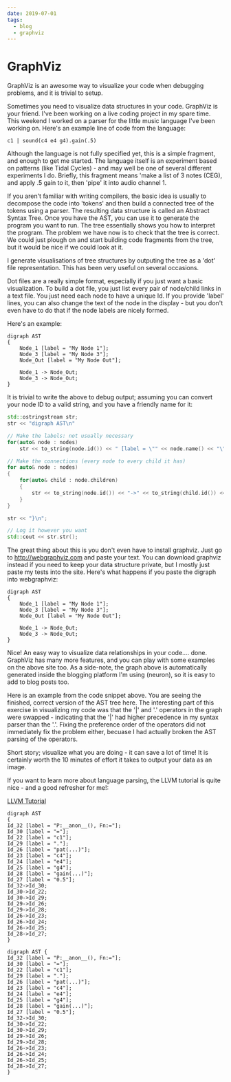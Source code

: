 ```yaml
---
date: 2019-07-01
tags:
  - blog
  - graphviz
---
```


# GraphViz

GraphViz is an awesome way to visualize your code when debugging problems, and it is trivial to setup.

Sometimes you need to visualize data structures in your code.  GraphViz is your friend.
I've been working on a live coding project in my spare time.  This weekend I worked on a parser for the little music language I've been working on.  Here's an example line of code from the language:

`c1 | sound(c4 e4 g4).gain(.5)`

Although the language is not fully specified yet, this is a simple fragment, and enough to get me started.  The language itself is an experiment based on patterns (like Tidal Cycles) - and may well be one of several different experiments I do.  Briefly, this fragment means 'make a list of 3 notes (CEG), and apply .5 gain to it, then 'pipe' it into audio channel 1.

If you aren't familiar with writing compilers, the basic idea is usually to decompose the code into 'tokens' and then build a connected tree of the tokens using a parser.  The resulting data structure is called an Abstract Syntax Tree.  Once you have the AST, you can use it to generate the program you want to run.  The tree essentially shows you how to interpret the program.  The problem we have now is to check that the tree is correct.  We could just plough on and start building code fragments from the tree, but it would be nice if we could look at it.

I generate visualisations of tree structures by outputing the tree as a 'dot' file representation.  This has been very useful on several occasions.

Dot files are a really simple format, especially if you just want a basic visualization.  To build a dot file, you just list every pair of node/child links in a text file.  You just need each node to have a unique Id.  If you provide 'label' lines, you can also change the text of the node in the display - but you don't even have to do that if the node labels are nicely formed.

Here's an example:

```
digraph AST 
{
    Node_1 [label = "My Node 1"];
    Node_3 [label = "My Node 3"];
    Node_Out [label = "My Node Out"];

    Node_1 -> Node_Out;
    Node_3 -> Node_Out;
}
```

It is trivial to write the above to debug output; assuming you can convert your node ID to a valid string, and you have a friendly name for it:

```cpp
std::ostringstream str;
str << "digraph AST\n" 

// Make the labels: not usually necessary
for(auto& node : nodes)
    str << to_string(node.id()) << " [label = \"" << node.name() << "\"];\n";

// Make the connections (every node to every child it has)
for auto& node : nodes)
{
    for(auto& child : node.children)
    {
        str << to_string(node.id()) << "->" << to_string(child.id()) << ";\n";
    }
}

str << "}\n";

// Log it however you want
std::cout << str.str();
```

The great thing about this is you don't even have to install graphviz.  Just go to http://webgraphviz.com and paste your text.  You can download graphviz instead if you need to keep your data structure private, but I mostly just paste my tests into the site.
Here's what happens if you paste the digraph into webgraphviz:

```{.graphviz}
digraph AST 
{
    Node_1 [label = "My Node 1"];
    Node_3 [label = "My Node 3"];
    Node_Out [label = "My Node Out"];

    Node_1 -> Node_Out;
    Node_3 -> Node_Out;
}
```

Nice! An easy way to visualize data relationships in your code.... done.  GraphViz has many more features, and you can play with some examples on the above site too.  As a side-note, the graph above is automatically generated inside the blogging platform I'm using (neuron), so it is easy to add to blog posts too.

Here is an example from the code snippet above.  You are seeing the finished, correct version of the AST tree here.  The interesting part of this exercise in visualizing my code was that the '|' and '.' operators in the graph were swapped - indicating that the '|' had higher precedence in my syntax parser than the '.'.  Fixing the preference order of the operators did not immediately fix the problem either, becuase I had actually broken the AST parsing of the operators.

Short story; visualize what you are doing - it can save a lot of time!  It is certainly worth the 10 minutes of effort it takes to output your data as an image.

If you want to learn more about language parsing, the LLVM tutorial is quite nice - and a good refresher for me!: 

[LLVM Tutorial](https://llvm.org/docs/tutorial/)

```
digraph AST 
{
Id_32 [label = "P:__anon__(), Fn:="];
Id_30 [label = "="];
Id_22 [label = "c1"];
Id_29 [label = "."];
Id_26 [label = "pat(...)"];
Id_23 [label = "c4"];
Id_24 [label = "e4"];
Id_25 [label = "g4"];
Id_28 [label = "gain(...)"];
Id_27 [label = "0.5"];
Id_32->Id_30;
Id_30->Id_22;
Id_30->Id_29;
Id_29->Id_26;
Id_29->Id_28;
Id_26->Id_23;
Id_26->Id_24;
Id_26->Id_25;
Id_28->Id_27;
}
```

```{.graphviz}
digraph AST {
Id_32 [label = "P:__anon__(), Fn:="];
Id_30 [label = "="];
Id_22 [label = "c1"];
Id_29 [label = "."];
Id_26 [label = "pat(...)"];
Id_23 [label = "c4"];
Id_24 [label = "e4"];
Id_25 [label = "g4"];
Id_28 [label = "gain(...)"];
Id_27 [label = "0.5"];
Id_32->Id_30;
Id_30->Id_22;
Id_30->Id_29;
Id_29->Id_26;
Id_29->Id_28;
Id_26->Id_23;
Id_26->Id_24;
Id_26->Id_25;
Id_28->Id_27;
}
```


